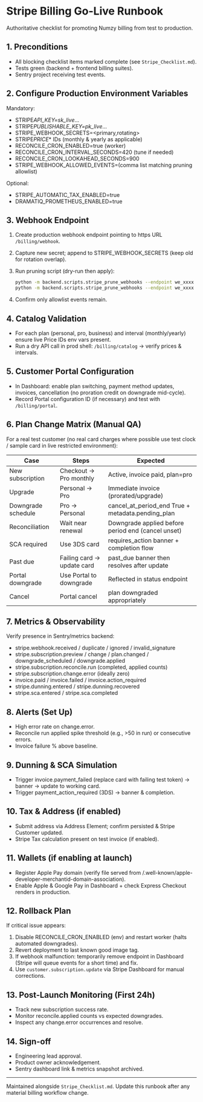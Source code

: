 # Stripe Billing Go-Live Runbook

Authoritative checklist for promoting Numzy billing from test to production.

## 1. Preconditions

- All blocking checklist items marked complete (see `Stripe_Checklist.md`).
- Tests green (backend + frontend billing suites).
- Sentry project receiving test events.

## 2. Configure Production Environment Variables

Mandatory:

- STRIPE*API_KEY=sk_live*...
- STRIPE*PUBLISHABLE_KEY=pk_live*...
- STRIPE_WEBHOOK_SECRETS=<primary,rotating>
- STRIPE*PRICE*\* IDs (monthly & yearly as applicable)
- RECONCILE_CRON_ENABLED=true (worker)
- RECONCILE_CRON_INTERVAL_SECONDS=420 (tune if needed)
- RECONCILE_CRON_LOOKAHEAD_SECONDS=900
- STRIPE_WEBHOOK_ALLOWED_EVENTS=(comma list matching pruning allowlist)

Optional:

- STRIPE_AUTOMATIC_TAX_ENABLED=true
- DRAMATIQ_PROMETHEUS_ENABLED=true

## 3. Webhook Endpoint

1. Create production webhook endpoint pointing to https URL `/billing/webhook`.
2. Capture new secret; append to STRIPE_WEBHOOK_SECRETS (keep old for rotation overlap).
3. Run pruning script (dry-run then apply):

   ```bash
   python -m backend.scripts.stripe_prune_webhooks --endpoint we_xxxx
   python -m backend.scripts.stripe_prune_webhooks --endpoint we_xxxx --apply
   ```

4. Confirm only allowlist events remain.

## 4. Catalog Validation

- For each plan (personal, pro, business) and interval (monthly/yearly) ensure live Price IDs env vars present.
- Run a dry API call in prod shell: `/billing/catalog` -> verify prices & intervals.

## 5. Customer Portal Configuration

- In Dashboard: enable plan switching, payment method updates, invoices, cancellation (no proration credit on downgrade mid-cycle).
- Record Portal configuration ID (if necessary) and test with `/billing/portal`.

## 6. Plan Change Matrix (Manual QA)

For a real test customer (no real card charges where possible use test clock / sample card in live restricted environment):

| Case               | Steps                       | Expected                                           |
| ------------------ | --------------------------- | -------------------------------------------------- |
| New subscription   | Checkout -> Pro monthly     | Active, invoice paid, plan=pro                     |
| Upgrade            | Personal -> Pro             | Immediate invoice (prorated/upgrade)               |
| Downgrade schedule | Pro -> Personal             | cancel_at_period_end True + metadata.pending_plan  |
| Reconciliation     | Wait near renewal           | Downgrade applied before period end (cancel unset) |
| SCA required       | Use 3DS card                | requires_action banner + completion flow           |
| Past due           | Failing card -> update card | past_due banner then resolves after update         |
| Portal downgrade   | Use Portal to downgrade     | Reflected in status endpoint                       |
| Cancel             | Portal cancel               | plan downgraded appropriately                      |

## 7. Metrics & Observability

Verify presence in Sentry/metrics backend:

- stripe.webhook.received / duplicate / ignored / invalid_signature
- stripe.subscription.preview / change / plan.changed / downgrade_scheduled / downgrade.applied
- stripe.subscription.reconcile.run (completed, applied counts)
- stripe.subscription.change.error (ideally zero)
- invoice.paid / invoice.failed / invoice.action_required
- stripe.dunning.entered / stripe.dunning.recovered
- stripe.sca.entered / stripe.sca.completed

## 8. Alerts (Set Up)

- High error rate on change.error.
- Reconcile run applied spike threshold (e.g., >50 in run) or consecutive errors.
- Invoice failure % above baseline.

## 9. Dunning & SCA Simulation

- Trigger invoice.payment_failed (replace card with failing test token) -> banner -> update to working card.
- Trigger payment_action_required (3DS) -> banner & completion.

## 10. Tax & Address (if enabled)

- Submit address via Address Element; confirm persisted & Stripe Customer updated.
- Stripe Tax calculation present on test invoice (if enabled).

## 11. Wallets (if enabling at launch)

- Register Apple Pay domain (verify file served from /.well-known/apple-developer-merchantid-domain-association).
- Enable Apple & Google Pay in Dashboard + check Express Checkout renders in production.

## 12. Rollback Plan

If critical issue appears:

1. Disable RECONCILE_CRON_ENABLED (env) and restart worker (halts automated downgrades).
2. Revert deployment to last known good image tag.
3. If webhook malfunction: temporarily remove endpoint in Dashboard (Stripe will queue events for a short time) and fix.
4. Use `customer.subscription.update` via Stripe Dashboard for manual corrections.

## 13. Post-Launch Monitoring (First 24h)

- Track new subscription success rate.
- Monitor reconcile.applied counts vs expected downgrades.
- Inspect any change.error occurrences and resolve.

## 14. Sign-off

- Engineering lead approval.
- Product owner acknowledgement.
- Sentry dashboard link & metrics snapshot archived.

---

Maintained alongside `Stripe_Checklist.md`. Update this runbook after any material billing workflow change.
